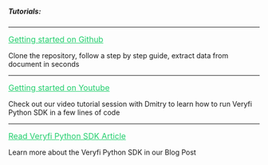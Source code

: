 <h5 className="h5-title">Tutorials:</h5>

---
<a href="https://github.com/veryfi/veryfi-python" target="_blank" style="color: #22CF6D; font-size: 16px;">Getting started on Github</a>

<p className="p-text">Clone the repository, follow a step by step guide, extract data from document in seconds</p>

---
<a href="https://www.youtube.com/watch?v=CwNkFxVEwuo" target="_blank" style="color: #22CF6D; font-size: 16px;">Getting started on Youtube </a>

<p className="p-text">Check out our video tutorial session with Dmitry to learn how to  run Veryfi Python SDK in a few lines of code</p>

---
<a href="https://www.veryfi.com/python/" target="_blank" style="color: #22CF6D; font-size: 16px;">Read Veryfi Python SDK Article</a>

<p className="p-text">Learn more about the Veryfi Python SDK in our Blog Post</p>